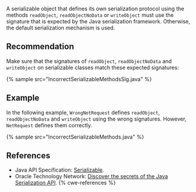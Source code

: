 A serializable object that defines its own serialization protocol using the methods `readObject`, `readObjectNoData` or `writeObject` must use the signature that is expected by the Java serialization framework. Otherwise, the default serialization mechanism is used.


## Recommendation
Make sure that the signatures of `readObject`, `readObjectNoData` and `writeObject` on serializable classes match these expected signatures:

{% sample src="IncorrectSerializableMethodsSig.java" %}

## Example
In the following example, `WrongNetRequest` defines `readObject`, `readObjectNoData` and `writeObject` using the wrong signatures. However, `NetRequest` defines them correctly.

{% sample src="IncorrectSerializableMethods.java" %}

## References
* Java API Specification: [Serializable](https://docs.oracle.com/en/java/javase/11/docs/api/java.base/java/io/Serializable.html).
* Oracle Technology Network: [Discover the secrets of the Java Serialization API](https://www.oracle.com/technical-resources/articles/java/serializationapi.html).
{% cwe-references %}
